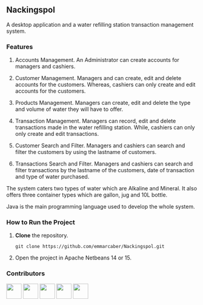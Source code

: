 ## Nackingspol
A desktop application and a water refilling station transaction management system.

### Features
1. Accounts Management. An Administrator can create accounts for managers and cashiers.

2. Customer Management. Managers and can create, edit and delete accounts for the customers. Whereas, cashiers can only create and edit accounts for the customers.

3. Products Management. Managers can create, edit and delete the type and volume of water they will have to offer. 

4. Transaction Management. Managers can record, edit and delete transactions made in the water refilling station. While, cashiers can only only create and edit transactions.

5. Customer Search and Filter. Managers and cashiers can search and filter the customers by using the lastname of customers.

6. Transactions Search and Filter. Managers and cashiers can search and filter transactions by the lastname of the customers, date of transaction and type of water purchased. 

The system caters two types of water which are Alkaline and Mineral. It also offers three container types which are gallon, jug and 10L bottle.

Java is the main programming language used to develop the whole system.

### How to Run the Project
1. __Clone__ the repository.

      ```git clone https://github.com/emmarcaber/Nackingspol.git```

2. Open the project in Apache Netbeans 14 or 15.

### Contributors
<p>
  <a href="https://github.com/Luccharl" target="_blank"><img src="https://avatars.githubusercontent.com/u/88816678?v=4" height="40" width="40" /></a>
  <a href="https://github.com/AyJayyyyy" target="_blank"><img src="https://avatars.githubusercontent.com/u/106132941?v=4" height="40" width="40" /></a>
  <a href="https://github.com/melemmel" target="_blank"><img src="https://avatars.githubusercontent.com/u/119399992?v=4" height="40" width="40" /></a>
  <a href="https://github.com/allen014" target="_blank"><img src="https://avatars.githubusercontent.com/u/122859820?v=4" height="40" width="40" /></a>
  <a href="https://github.com/Carlszenn25" target="_blank"><img src="https://avatars.githubusercontent.com/u/121145896?v=4" height="40" width="40" /></a>
</p>
